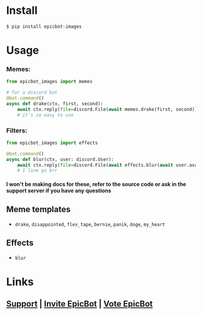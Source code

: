 # Install

```shell
$ pip install epicbot-images
```

# Usage

### Memes:
```py
from epicbot_images import memes

# for a discord bot
@bot.command()
async def drake(ctx, first, second):
    await ctx.reply(file=discord.File(await memes.drake(first, second)))
    # it's so easy to use
```
### Filters:
```py
from epicbot_images import effects

@bot.command()
async def blur(ctx, user: discord.User):
    await ctx.reply(file=discord.File(await effects.blur(await user.avatar.read())))
    # 1 line go brr
```

#### I won't be making docs for these, refer to the source code or ask in the support server if you have any questions

## Meme templates
- `drake`, `disappointed`, `flex_tape`, `bernie`, `panik`, `doge`, `my_heart`
## Effects
- `blur`

# Links
## [Support](https://discord.gg/Zj7h8Fp) | [Invite EpicBot](https://epic-bot.com/invite) | [Vote EpicBot](https://epic-bot.com/vote)